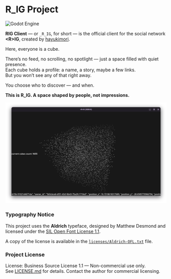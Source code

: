 # R_IG Project

![Godot Engine](https://img.shields.io/badge/Godot_v4.4.1-%235469D4.svg?logo=godot-engine&logoColor=white)

**RIG Client** — or `_R_IG`, for short — is the official client for the social network **\<R>IG**, created by [hayukimori](https://github.com/hayukimori).

Here, everyone is a cube.

There’s no feed, no scrolling, no spotlight — just a space filled with quiet presence.  
Each cube holds a profile: a name, a story, maybe a few links.  
But you won’t see any of that right away.

You choose who to discover — and when.

**This is R_IG. A space shaped by people, not impressions.**


![RIG Preview Development](./readme_contents/window.png)


### Typography Notice

This project uses the **Aldrich** typeface, designed by Matthew Desmond and licensed under the [SIL Open Font License 1.1](https://openfontlicense.org).

A copy of the license is available in the [`licenses/Aldrich-OFL.txt`](./licenses/Aldrich-OFL.txt) file.



### Project License

License: Business Source License 1.1 — Non-commercial use only.  
See [LICENSE.md](./LICENSE.md) for details. Contact the author for commercial licensing.
